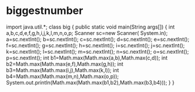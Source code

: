 # biggestnumber
import java.util.*; 
class big { 
    public static void main(String args[]) { 
        int a,b,c,d,e,f,g,h,i,j,k,l,m,n,o,p; 
        Scanner sc=new Scanner( System.in);
        a=sc.nextInt();
        b=sc.nextInt();
        c=sc.nextInt();
        d=sc.nextInt();
        e=sc.nextInt();
        f=sc.nextInt();
        g=sc.nextInt();
        h=sc.nextInt();
        i=sc.nextInt();
        j=sc.nextInt();
        k=sc.nextInt();
        l=sc.nextInt();
        m=sc.nextInt();
        n=sc.nextInt();
        o=sc.nextInt();
        p=sc.nextInt();
        int b1=Math.max(Math.max(a,b),Math.max(c,d));
        int b2=Math.max(Math.max(e,f),Math.max(g,h));
        int b3=Math.max(Math.max(i,j),Math.max(k,l));
        int b4=Math.max(Math.max(m,n),Math.max(o,p));
        System.out.println(Math.max(Math.max(b1,b2),Math.max(b3,b4))); 
        }
        }
